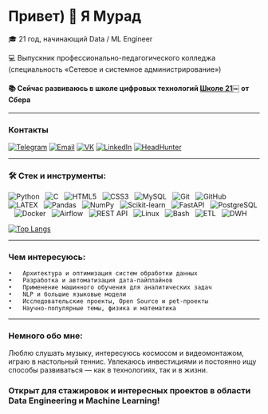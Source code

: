 # Привет) 👋 Я Мурад

🎓 21 год, начинающий Data / ML Engineer

💻 Выпускник профессионально-педагогического колледжа (специальность «Сетевое и системное администрирование»)

#### 📚 Сейчас развиваюсь в школе цифровых технологий [Школе 21](https://21-school.ru/)￼ от Сбера
----
### Контакты  

[![Telegram](https://img.shields.io/badge/Telegram-26A5E4?style=for-the-badge&logo=telegram&logoColor=white)](https://t.me/pyrowoon)
[![Email](https://img.shields.io/badge/Email-affiliationmurad%40yandex.ru-red?style=for-the-badge&logo=gmail&logoColor=white)](mailto:affiliationmurad@yandex.ru)
[![VK](https://img.shields.io/badge/VK-0077FF?style=for-the-badge&logo=vk&logoColor=white)](https://vk.com/onemedjay)
[![LinkedIn](https://img.shields.io/badge/LinkedIn-0A66C2?style=for-the-badge&logo=linkedin&logoColor=white)](https://www.linkedin.com/in/murad715/)
[![HeadHunter](https://img.shields.io/badge/HeadHunter-FF0000?style=for-the-badge&logo=hh&logoColor=white)](https://kazan.hh.ru/resume/1881ef2fff0f2468a80039ed1f463443675630)

----
### 🛠️ Стек и инструменты:

![Python](https://img.shields.io/badge/-Python-black?logo=Python&style=social)&nbsp;&nbsp;
![C](https://img.shields.io/badge/-C-black?logo=c&style=social)&nbsp;&nbsp;
![HTML5](https://img.shields.io/badge/-HTML5-black?logo=html5&style=social)&nbsp;&nbsp;
![CSS3](https://img.shields.io/badge/-CSS3-black?logo=css3&style=social)&nbsp;&nbsp;
![MySQL](https://img.shields.io/badge/-MySQL-black?logo=mysql&style=social)&nbsp;&nbsp;
![Git](https://img.shields.io/badge/-Git-black?logo=git&style=social)&nbsp;&nbsp;
![GitHub](https://img.shields.io/badge/-GitHub-black?logo=github&style=social)&nbsp;&nbsp;
![LATEX](https://img.shields.io/badge/-LATEX-black?logo=latex&style=social)&nbsp;&nbsp;
![Pandas](https://img.shields.io/badge/-Pandas-black?logo=pandas&style=social)&nbsp;&nbsp;
![NumPy](https://img.shields.io/badge/-NumPy-black?logo=numpy&style=social)&nbsp;&nbsp;
![Scikit-learn](https://img.shields.io/badge/-Scikit--learn-black?logo=scikitlearn&style=social)&nbsp;&nbsp;
![FastAPI](https://img.shields.io/badge/-FastAPI-black?logo=fastapi&style=social)&nbsp;&nbsp;
![PostgreSQL](https://img.shields.io/badge/-PostgreSQL-black?logo=postgresql&style=social)&nbsp;&nbsp;
![Docker](https://img.shields.io/badge/-Docker-black?logo=docker&style=social)&nbsp;&nbsp;
![Airflow](https://img.shields.io/badge/-Apache%20Airflow-black?logo=apacheairflow&style=social)&nbsp;&nbsp;
![REST API](https://img.shields.io/badge/-REST%20API-black?logo=fastapi&style=social)&nbsp;&nbsp;
![Linux](https://img.shields.io/badge/-Linux-black?logo=linux&style=social)&nbsp;&nbsp;
![Bash](https://img.shields.io/badge/-Bash-black?logo=gnubash&style=social)&nbsp;&nbsp;
![ETL](https://img.shields.io/badge/-ETL-black?logo=databricks&style=social)&nbsp;&nbsp;
![DWH](https://img.shields.io/badge/-DWH-black?logo=googlebigquery&style=social)&nbsp;&nbsp;


[![Top Langs](https://github-readme-stats.vercel.app/api/top-langs/?username=affiliation24&layout=donut)](https://github.com/affiliation24/github-readme-stats)

----

###  Чем интересуюсь:

    •	Архитектура и оптимизация систем обработки данных
	•	Разработка и автоматизация дата-пайплайнов
	•	Применение машинного обучения для аналитических задач
	•	NLP и большие языковые модели
	•	Исследовательские проекты, Open Source и pet-проекты
	•	Научно-популярные темы, физика и математика

----

###  Немного обо мне:

Люблю слушать музыку, интересуюсь космосом и видеомонтажом, играю в настольный теннис.
Увлекаюсь инвестициями и постоянно ищу способы развиваться — как в технологиях, так и в жизни.

###  Открыт для стажировок и интересных проектов в области Data Engineering и Machine Learning!
